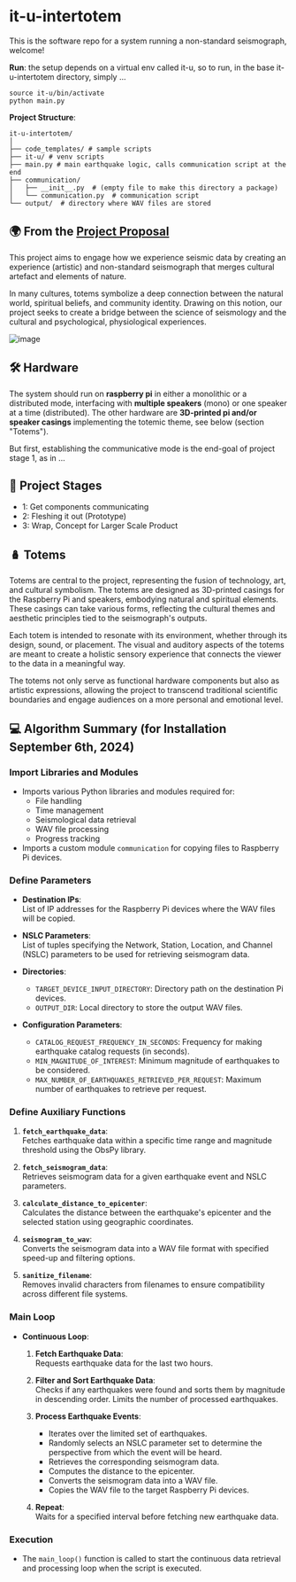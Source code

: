 # it-u-intertotem

This is the software repo for a system running a non-standard seismograph, welcome!

**Run**: the setup depends on a virtual env called it-u, so to run, in the base it-u-intertotem directory, simply ...

```
source it-u/bin/activate
python main.py
```

**Project Structure**:

```
it-u-intertotem/
│
├── code_templates/ # sample scripts
├── it-u/ # venv scripts
├── main.py # main earthquake logic, calls communication script at the end
├── communication/
│   ├── __init__.py  # (empty file to make this directory a package)
│   └── communication.py  # communication script
└── output/  # directory where WAV files are stored
```

## 🌍 From the [Project Proposal](https://github.com/heseltime/it-u-intertotem/blob/main/project_proposal.pdf)

This project aims to engage how we experience seismic data by creating an experience (artistic) and non-standard seismograph that merges cultural artefact and elements of nature.

In many cultures, totems symbolize a deep connection between the natural world, spiritual beliefs, and community identity. Drawing on this notion, our project seeks to create a bridge between the science of seismology and the cultural and psychological, physiological experiences.

![image](https://github.com/user-attachments/assets/d5fbde86-16aa-4a73-8cec-b953ca6096df)


## 🛠️ Hardware 

The system should run on **raspberry pi** in either a monolithic or a distributed mode, interfacing with **multiple speakers** (mono) or one speaker at a time (distributed). The other hardware are **3D-printed pi and/or speaker casings** implementing the totemic theme, see below (section "Totems").

But first, establishing the communicative mode is the end-goal of project stage 1, as in ...

## 📅 Project Stages

- 1: Get components communicating
- 2: Fleshing it out (Prototype)
- 3: Wrap, Concept for Larger Scale Product

## 🪆 Totems

Totems are central to the project, representing the fusion of technology, art, and cultural symbolism. The totems are designed as 3D-printed casings for the Raspberry Pi and speakers, embodying natural and spiritual elements. These casings can take various forms, reflecting the cultural themes and aesthetic principles tied to the seismograph's outputs.

Each totem is intended to resonate with its environment, whether through its design, sound, or placement. The visual and auditory aspects of the totems are meant to create a holistic sensory experience that connects the viewer to the data in a meaningful way.

The totems not only serve as functional hardware components but also as artistic expressions, allowing the project to transcend traditional scientific boundaries and engage audiences on a more personal and emotional level.

## :computer: Algorithm Summary (for Installation September 6th, 2024)

### Import Libraries and Modules
- Imports various Python libraries and modules required for:
  - File handling
  - Time management
  - Seismological data retrieval
  - WAV file processing
  - Progress tracking
- Imports a custom module `communication` for copying files to Raspberry Pi devices.

### Define Parameters
- **Destination IPs**:  
  List of IP addresses for the Raspberry Pi devices where the WAV files will be copied.
  
- **NSLC Parameters**:  
  List of tuples specifying the Network, Station, Location, and Channel (NSLC) parameters to be used for retrieving seismogram data.

- **Directories**:  
  - `TARGET_DEVICE_INPUT_DIRECTORY`: Directory path on the destination Pi devices.  
  - `OUTPUT_DIR`: Local directory to store the output WAV files.

- **Configuration Parameters**:  
  - `CATALOG_REQUEST_FREQUENCY_IN_SECONDS`: Frequency for making earthquake catalog requests (in seconds).  
  - `MIN_MAGNITUDE_OF_INTEREST`: Minimum magnitude of earthquakes to be considered.  
  - `MAX_NUMBER_OF_EARTHQUAKES_RETRIEVED_PER_REQUEST`: Maximum number of earthquakes to retrieve per request.

### Define Auxiliary Functions
1. **`fetch_earthquake_data`**:  
   Fetches earthquake data within a specific time range and magnitude threshold using the ObsPy library.

2. **`fetch_seismogram_data`**:  
   Retrieves seismogram data for a given earthquake event and NSLC parameters.

3. **`calculate_distance_to_epicenter`**:  
   Calculates the distance between the earthquake's epicenter and the selected station using geographic coordinates.

4. **`seismogram_to_wav`**:  
   Converts the seismogram data into a WAV file format with specified speed-up and filtering options.

5. **`sanitize_filename`**:  
   Removes invalid characters from filenames to ensure compatibility across different file systems.

### Main Loop
- **Continuous Loop**:
  1. **Fetch Earthquake Data**:  
     Requests earthquake data for the last two hours.
  
  2. **Filter and Sort Earthquake Data**:  
     Checks if any earthquakes were found and sorts them by magnitude in descending order. Limits the number of processed earthquakes.
  
  3. **Process Earthquake Events**:  
     - Iterates over the limited set of earthquakes.
     - Randomly selects an NSLC parameter set to determine the perspective from which the event will be heard.
     - Retrieves the corresponding seismogram data.
     - Computes the distance to the epicenter.
     - Converts the seismogram data into a WAV file.
     - Copies the WAV file to the target Raspberry Pi devices.
  
  4. **Repeat**:  
     Waits for a specified interval before fetching new earthquake data.

### Execution
- The `main_loop()` function is called to start the continuous data retrieval and processing loop when the script is executed.

